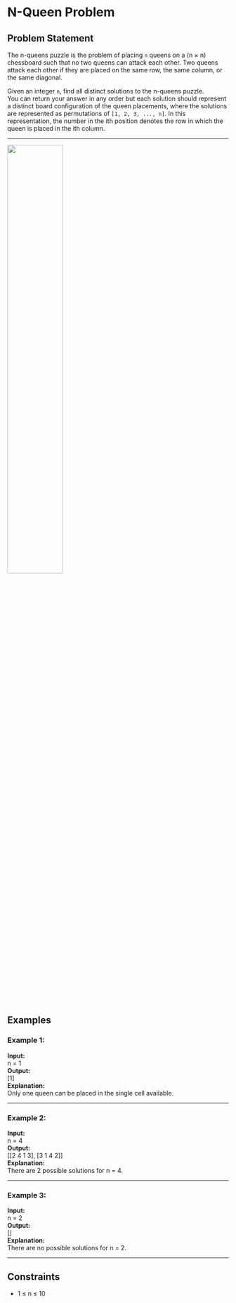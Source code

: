 # N-Queen Problem

## Problem Statement
The n-queens puzzle is the problem of placing `n` queens on a (n × n) chessboard such that no two queens can attack each other. Two queens attack each other if they are placed on the same row, the same column, or the same diagonal.

Given an integer `n`, find all distinct solutions to the n-queens puzzle.  
You can return your answer in any order but each solution should represent a distinct board configuration of the queen placements, where the solutions are represented as permutations of `[1, 2, 3, ..., n]`. In this representation, the number in the ith position denotes the row in which the queen is placed in the ith column.

---
<img src="https://contribute.geeksforgeeks.org/wp-content/uploads/ratinmaze_filled11-1.png" width=50%>

## Examples

### Example 1:
**Input:**  
n = 1  
**Output:**  
[1]  
**Explanation:**  
Only one queen can be placed in the single cell available.

---

### Example 2:
**Input:**  
n = 4  
**Output:**  
[[2 4 1 3], [3 1 4 2]]  
**Explanation:**  
There are 2 possible solutions for n = 4.

---

### Example 3:
**Input:**  
n = 2  
**Output:**  
[]  
**Explanation:**  
There are no possible solutions for n = 2.

---

## Constraints
- 1 ≤ n ≤ 10